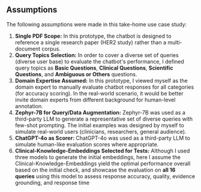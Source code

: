 ## Assumptions

The following assumptions were made in this take-home use case study:
1. **Single PDF Scope:** In this prototype, the chatbot is designed to reference a single research paper (HER2 study) rather than a multi-document corpus.
2. **Query Topics Selection:** In order to cover a diverse set of queries (diverse user base) to evaluate the chatbot's performance, I defined query topics as __Basic Questions__, __Clinical Questions__, __Scientific Questions__, and __Ambiguous or Others__ questions.
3. **Domain Expertise Assumed:** In this prototype, I viewed myself as the domain expert to manually evaluate chatbot responses for all categories (for accuracy scoring). In the real-world scenario, it would be better invite domain experts from different background for human-level annotation.
4. **Zephyr-7B for Query/Data Augmentation:** Zephyr-7B was used as a third-party LLM to generate a representative set of diverse queries with few-shot prompting. The initial examples was designed by myself to simulate real-world users (clinicians, researchers, general audience).
5. **ChatGPT-4o as Scorer:** ChatGPT-4o was used as a third-party LLM to simulate human-like evaluation scores where appropriate.
6. **Clinical-Knowledge-Embeddings Selected for Tests:** Although I used three models to generate the initial embeddings, here I assume the Clinical-Knowledge-Embeddings yield the optimal performance overall based on the initial check, and showcase the evaluation on **all 16 queries** using this model to assess response accuracy, quality, evidence grounding, and response time
